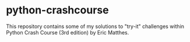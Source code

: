 # python-crashcourse
This repository contains some of my solutions to "try-it" challenges within Python Crash Course (3rd edition) by Eric Matthes.
